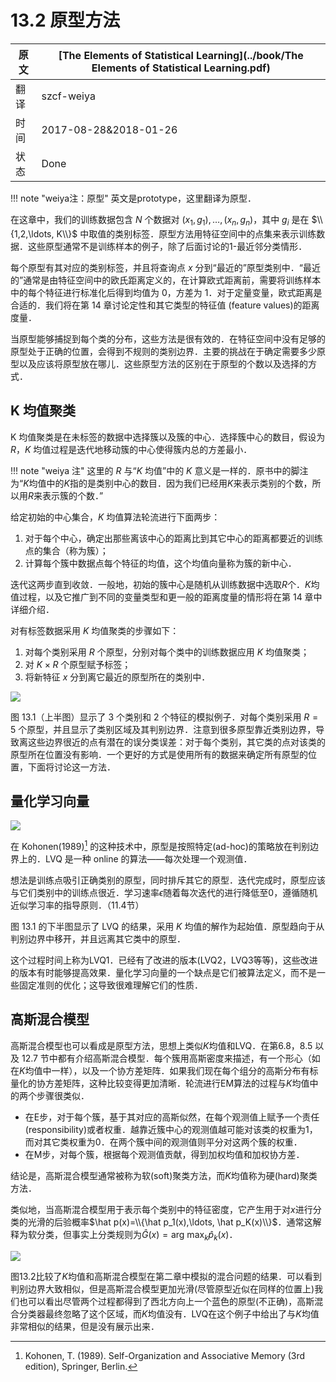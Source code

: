 # 13.2 原型方法

| 原文   | [The Elements of Statistical Learning](../book/The Elements of Statistical Learning.pdf) |
| ---- | ---------------------------------------- |
| 翻译   | szcf-weiya                               |
| 时间   | 2017-08-28&2018-01-26                               |
| 状态 | Done |


!!! note "weiya注：原型"
	英文是prototype，这里翻译为原型．

在这章中，我们的训练数据包含 $N$ 个数据对 $(x_1,g_1),\ldots, (x_n,g_n)$，其中 $g_i$ 是在 $\\{1,2,\ldots, K\\}$ 中取值的类别标签．原型方法用特征空间中的点集来表示训练数据．这些原型通常不是训练样本的例子，除了后面讨论的1-最近邻分类情形．

每个原型有其对应的类别标签，并且将查询点 $x$ 分到“最近的”原型类别中．“最近的”通常是由特征空间中的欧氏距离定义的，在计算欧式距离前，需要将训练样本中的每个特征进行标准化后得到均值为 0，方差为 1．对于定量变量，欧式距离是合适的．我们将在第 14 章讨论定性和其它类型的特征值 (feature values)的距离度量．

当原型能够捕捉到每个类的分布，这些方法是很有效的．在特征空间中没有足够的原型处于正确的位置，会得到不规则的类别边界．主要的挑战在于确定需要多少原型以及应该将原型放在哪儿．这些原型方法的区别在于原型的个数以及选择的方式．

## K 均值聚类

K 均值聚类是在未标签的数据中选择簇以及簇的中心．选择簇中心的数目，假设为 $R$，$K$ 均值过程是迭代地移动簇的中心使得簇内总的方差最小．

!!! note "weiya 注"
    这里的 $R$ 与“$K$ 均值”中的 $K$ 意义是一样的．原书中的脚注为“$K$均值中的$K$指的是类别中心的数目．因为我们已经用$K$来表示类别的个数，所以用$R$来表示簇的个数．”

给定初始的中心集合，$K$ 均值算法轮流进行下面两步：

1. 对于每个中心，确定出那些离该中心的距离比到其它中心的距离都要近的训练点的集合（称为簇）；
2. 计算每个簇中数据点每个特征的均值，这个均值向量称为簇的新中心．

迭代这两步直到收敛．一般地，初始的簇中心是随机从训练数据中选取$R$个．$K$均值过程，以及它推广到不同的变量类型和更一般的距离度量的情形将在第 14 章中详细介绍．

对有标签数据采用 $K$ 均值聚类的步骤如下：

1. 对每个类别采用 $R$ 个原型，分别对每个类中的训练数据应用 $K$ 均值聚类；
2. 对 $K\times R$ 个原型赋予标签；
3. 将新特征 $x$ 分到离它最近的原型所在的类别中．

![](../img/13/fig13.1.png)

图 13.1（上半图）显示了 3 个类别和 2 个特征的模拟例子．对每个类别采用 $R=5$ 个原型，并且显示了类别区域及其判别边界．注意到很多原型靠近类别边界，导致离这些边界很近的点有潜在的误分类误差：对于每个类别，其它类的点对该类的原型所在位置没有影响．一个更好的方式是使用所有的数据来确定所有原型的位置，下面将讨论这一方法．

## 量化学习向量

![](../img/13/alg13.1.png)

在 Kohonen(1989)[^1] 的这种技术中，原型是按照特定(ad-hoc)的策略放在判别边界上的．LVQ 是一种 online 的算法——每次处理一个观测值．

想法是训练点吸引正确类别的原型，同时排斥其它的原型．迭代完成时，原型应该与它们类别中的训练点很近．学习速率$\epsilon$随着每次迭代的进行降低至0，遵循随机近似学习率的指导原则．（11.4节）

图 13.1 的下半图显示了 LVQ 的结果，采用 $K$ 均值的解作为起始值．原型趋向于从判别边界中移开，并且远离其它类中的原型．

这个过程时间上称为LVQ1．已经有了改进的版本(LVQ2，LVQ3等等)，这些改进的版本有时能够提高效果．量化学习向量的一个缺点是它们被算法定义，而不是一些固定准则的优化；这导致很难理解它们的性质．

## 高斯混合模型

高斯混合模型也可以看成是原型方法，思想上类似$K$均值和LVQ．在第6.8，8.5 以及 12.7 节中都有介绍高斯混合模型．每个簇用高斯密度来描述，有一个形心（如在$K$均值中一样），以及一个协方差矩阵．如果我们现在每个组分的高斯分布有标量化的协方差矩阵，这种比较变得更加清晰．轮流进行EM算法的过程与$K$均值中的两个步骤很类似．

- 在E步，对于每个簇，基于其对应的高斯似然，在每个观测值上赋予一个责任(responsibility)或者权重．越靠近簇中心的观测值越可能对该类的权重为1，而对其它类权重为0．在两个簇中间的观测值则平分对这两个簇的权重．
- 在M步，对每个簇，根据每个观测值贡献，得到加权均值和加权协方差．

结论是，高斯混合模型通常被称为软(soft)聚类方法，而$K$均值称为硬(hard)聚类方法．

类似地，当高斯混合模型用于表示每个类别中的特征密度，它产生用于对$x$进行分类的光滑的后验概率$\hat p(x)=\\{\hat p_1(x),\ldots, \hat p_K(x)\\}$．通常这解释为软分类，但事实上分类规则为$\hat G(x)=\text{arg max}_k\hat p_k(x)$．

![](../img/13/fig13.2.png)

图13.2比较了$K$均值和高斯混合模型在第二章中模拟的混合问题的结果．可以看到判别边界大致相似，但是高斯混合模型更加光滑(尽管原型近似在同样的位置上)我们也可以看出尽管两个过程都得到了西北方向上一个蓝色的原型(不正确)，高斯混合分类器最终忽略了这个区域，而$K$均值没有．LVQ在这个例子中给出了与$K$均值非常相似的结果，但是没有展示出来．

[^1]: Kohonen, T. (1989). Self-Organization and Associative Memory (3rd edition), Springer, Berlin.

